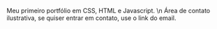 Meu primeiro portfólio em CSS, HTML e Javascript.
\n Área de contato ilustrativa, se quiser entrar em contato, use o link do email.
